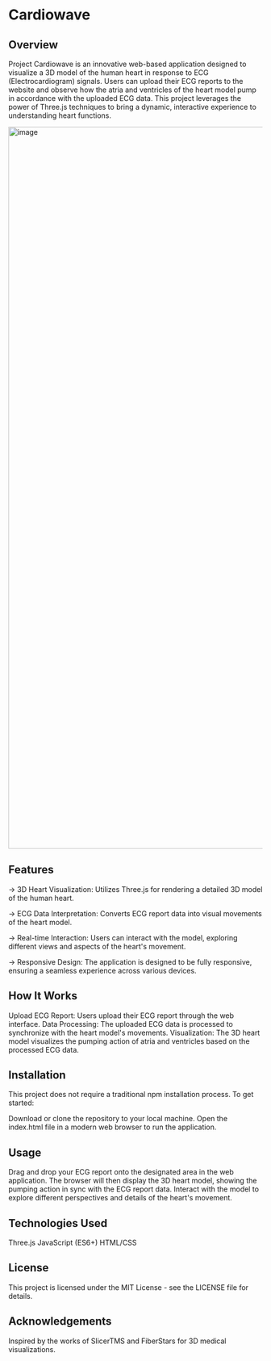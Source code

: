 # Cardiowave

## Overview

Project Cardiowave is an innovative web-based application designed to visualize a 3D model of the human heart in response to ECG (Electrocardiogram) signals. Users can upload their ECG reports to the website and observe how the atria and ventricles of the heart model pump in accordance with the uploaded ECG data. This project leverages the power of Three.js techniques to bring a dynamic, interactive experience to understanding heart functions.

<img width="1431" alt="image" src="https://github.com/RohiniDeshmukh/Cardiowave/assets/121260777/75c1a5a7-9223-43bd-832c-a7585b5d810a">


## Features

-> 3D Heart Visualization: Utilizes Three.js for rendering a detailed 3D model of the human heart.

-> ECG Data Interpretation: Converts ECG report data into visual movements of the heart model.

-> Real-time Interaction: Users can interact with the model, exploring different views and aspects of the heart's movement.

-> Responsive Design: The application is designed to be fully responsive, ensuring a seamless experience across various devices.


## How It Works

Upload ECG Report: Users upload their ECG report through the web interface.
Data Processing: The uploaded ECG data is processed to synchronize with the heart model's movements.
Visualization: The 3D heart model visualizes the pumping action of atria and ventricles based on the processed ECG data.


## Installation

This project does not require a traditional npm installation process. To get started:

Download or clone the repository to your local machine.
Open the index.html file in a modern web browser to run the application.


## Usage

Drag and drop your ECG report onto the designated area in the web application.
The browser will then display the 3D heart model, showing the pumping action in sync with the ECG report data.
Interact with the model to explore different perspectives and details of the heart's movement.

## Technologies Used

Three.js
JavaScript (ES6+)
HTML/CSS


## License

This project is licensed under the MIT License - see the LICENSE file for details.

## Acknowledgements

Inspired by the works of SlicerTMS and FiberStars for 3D medical visualizations.
